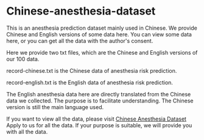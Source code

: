 # Chinese-anesthesia-dataset
This is an anesthesia prediction dataset mainly used in Chinese. We provide Chinese and English versions of some data here. You can view some data here, or you can get all the data with the author's consent.

Here we provide two txt files, which are the Chinese and English versions of our 100 data.

record-chinese.txt is the Chinese data of anesthesia risk prediction.

record-english.txt is the English data of anesthesia risk prediction.

The English anesthesia data here are directly translated from the Chinese data we collected. The purpose is to facilitate understanding. The Chinese version is still the main language used.

If you want to view all the data, please visit [Chinese Anesthesia Dataset](https://zenodo.org/records/13378270) Apply to us for all the data. If your purpose is suitable, we will provide you with all the data.
